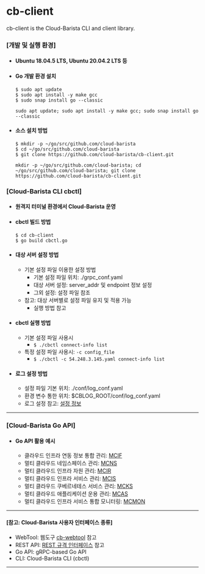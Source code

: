 # cb-client
cb-client is the Cloud-Barista CLI and client library.


### [개발 및 실행 환경]

- #### Ubuntu 18.04.5 LTS, Ubuntu 20.04.2 LTS 등

- #### Go 개발 환경 설치
  ```
  $ sudo apt update
  $ sudo apt install -y make gcc
  $ sudo snap install go --classic
  ```
  ` sudo apt update; sudo apt install -y make gcc; sudo snap install go --classic `

- #### 소스 설치 방법
  ```
  $ mkdir -p ~/go/src/github.com/cloud-barista
  $ cd ~/go/src/github.com/cloud-barista
  $ git clone https://github.com/cloud-barista/cb-client.git
  ```
  ` mkdir -p ~/go/src/github.com/cloud-barista; cd ~/go/src/github.com/cloud-barista; git clone https://github.com/cloud-barista/cb-client.git `

### [Cloud-Barista CLI cbctl]
- #### 원격지 터미널 환경에서 Cloud-Barista 운영

- #### cbctl 빌드 방법
  ```
  $ cd cb-client
  $ go build cbctl.go
  ```

- #### 대상 서버 설정 방법
  - 기본 설정 파일 이용한 설정 방법
    - 기본 설정 파일 위치: ./grpc_conf.yaml
    - 대상 서버 설정: server_addr 및 endpoint 정보 설정
    - 그외 설정: 설정 파일 참조
  - 참고: 대상 서버별로 설정 파일 유지 및 적용 가능
    - 실행 방법 참고

- #### cbctl 실행 방법
  - 기본 설정 파일 사용시
    - `$ ./cbctl connect-info list`
  - 특정 설정 파일 사용시: `-c config_file`
    - `$ ./cbctl -c 54.248.3.145.yaml connect-info list`

- #### 로그 설정 방법
  - 설정 파일 기본 위치: ./conf/log_conf.yaml
  - 환경 변수 통한 위치: $CBLOG_ROOT/conf/log_conf.yaml  
  - 로그 설정 참고: [설정 정보](https://github.com/cloud-barista/cb-log#%EC%84%A4%EC%A0%95-%EB%B0%A9%EB%B2%95)
  

***

### [Cloud-Barista Go API]
- #### Go API 활용 예시
  - 클라우드 인프라 연동 정보 통합 관리: [MCIF](https://github.com/cloud-barista/cb-client/tree/main/go-api-examples/1.mcif)
  - 멀티 클라우드 네임스페이스 관리: [MCNS](https://github.com/cloud-barista/cb-client/tree/main/go-api-examples/2.mcns)
  - 멀티 클라우드 인프라 자원 관리: [MCIR](https://github.com/cloud-barista/cb-client/tree/main/go-api-examples/3.mcir)
  - 멀티 클라우드 인프라 서비스 관리: [MCIS](https://github.com/cloud-barista/cb-client/tree/main/go-api-examples/4.mcis)
  - 멀티 클라우드 쿠베르네테스 서비스 관리: [MCKS](https://github.com/cloud-barista/cb-client/tree/main/go-api-examples/5.mcks)
  - 멀티 클라우드 애플리케이션 운용 관리: [MCAS](https://github.com/cloud-barista/cb-client/tree/main/go-api-examples/6.mcas)
  - 멀티 클라우드 인프라 서비스 통합 모니터링: [MCMON](github.com/cloud-barista/cb-client/tree/main/go-api-examples/7.mcmon)

***

#### [참고: Cloud-Barista 사용자 인터페이스 종류]
-	WebTool: 웹도구 [cb-webtool](https://github.com/cloud-barista/cb-webtool) 참고
-	REST API: [REST 규격 인터페이스](https://github.com/cloud-barista/docs/blob/master/technical_docs/API/CB-User_REST-API.md) 참고
-	Go API: gRPC-based Go API
-	CLI: Cloud-Barista CLI (cbctl)

***
